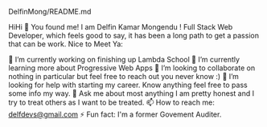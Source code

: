 DelfinMong/README.md

HiHi 🤗
You found me! I am Delfin Kamar Mongendu ! Full Stack Web Developer, which feels good to say, it has been a long path to get a passion that can be work. Nice to Meet Ya:

🔭 I’m currently working on finishing up Lambda School
🌱 I’m currently learning more about Progressive Web Apps
👯 I’m looking to collaborate on nothing in particular but feel free to reach out you never know :)
🤔 I’m looking for help with starting my career. Know anything feel free to pass some info my way.
💬 Ask me about most anything I am pretty honest and I try to treat others as I want to be treated.
📫 How to reach me: delfdevs@gmail.com 
⚡ Fun fact: I'm a former Govement Auditer.



